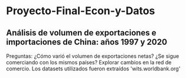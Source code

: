# Proyecto-Final-Econ-y-Datos
## Análisis de volumen de exportaciones e importaciones de China: años 1997 y 2020
Preguntas: ¿Cómo varió el volumen de exportaciones netas? ¿Se sigue comerciando con los mismos países? Explorar cambios en la red de comercio.
Los datasets utilizados fueron extraídos 'wits.worldbank.org'
